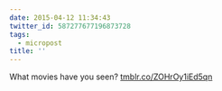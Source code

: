 ```yaml
---
date: 2015-04-12 11:34:43
twitter_id: 587277677196873728
tags:
  - micropost
title: ''
---
```


What movies have you seen? [tmblr.co/ZOHrOy1iEd5qn](http://tmblr.co/ZOHrOy1iEd5qn)
